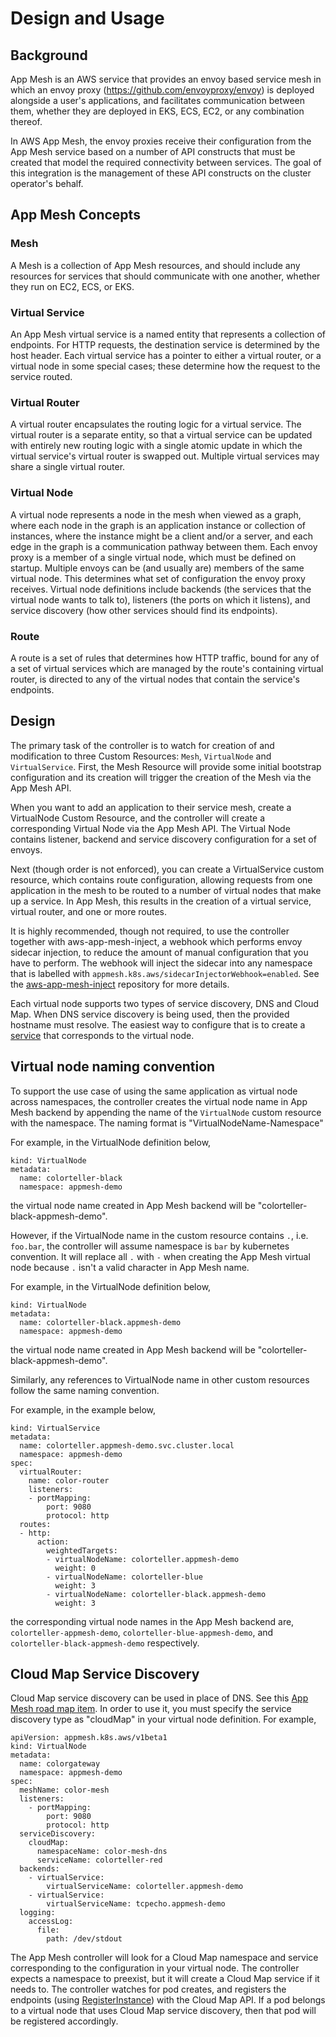 # Design and Usage

## Background

App Mesh is an AWS service that provides an envoy based service mesh in which an envoy proxy (https://github.com/envoyproxy/envoy) is deployed alongside a user's applications, and facilitates communication between them, whether they are deployed in EKS, ECS, EC2, or any combination thereof.

In AWS App Mesh, the envoy proxies receive their configuration from the App Mesh service based on a number of API constructs that must be created that model the required connectivity between services.  The goal of this integration is the management of these API constructs on the cluster operator's behalf.

## App Mesh Concepts

### Mesh

A Mesh is a collection of App Mesh resources, and should include any resources for services that should communicate with one another, whether they run on EC2, ECS, or EKS.

### Virtual Service

An App Mesh virtual service is a named entity that represents a collection of endpoints.  For HTTP requests, the destination service is determined by the host header.  Each virtual service has a pointer to either a virtual router, or a virtual node in some special cases; these determine how the request to the service routed.

### Virtual Router

A virtual router encapsulates the routing logic for a virtual service.  The virtual router is a separate entity, so that a virtual service can be updated with entirely new routing logic with a single atomic update in which the virtual service's virtual router is swapped out. Multiple virtual services may share a single virtual router.

### Virtual Node

A virtual node represents a node in the mesh when viewed as a graph, where each node in the graph is an application instance or collection of instances, where the instance might be a client and/or a server, and each edge in the graph is a communication pathway between them.  Each envoy proxy is a member of a single virtual node, which must be defined on startup.  Multiple envoys can be (and usually are) members of the same virtual node.  This determines what set of configuration the envoy proxy receives.  Virtual node definitions include backends (the services that the virtual node wants to talk to), listeners (the ports on which it listens), and service discovery (how other services should find its endpoints).

### Route

A route is a set of rules that determines how HTTP traffic, bound for any of a set of virtual services which are managed by the route's containing virtual router, is directed to any of the virtual nodes that contain the service's endpoints.

## Design

The primary task of the controller is to watch for creation of and modification to three Custom Resources: `Mesh`, `VirtualNode` and `VirtualService`. First, the Mesh Resource will provide some initial bootstrap configuration and its creation will trigger the creation of the Mesh via the App Mesh API.

When you want to add an application to their service mesh, create a VirtualNode Custom Resource, and the controller will create a corresponding Virtual Node via the App Mesh API.  The Virtual Node contains listener, backend and service discovery configuration for a set of envoys.

Next (though order is not enforced), you can create a VirtualService custom resource, which contains route configuration, allowing requests from one application in the mesh to be routed to a number of virtual nodes that make up a service.  In App Mesh, this results in the creation of a virtual service, virtual router, and one or more routes.

It is highly recommended, though not required, to use the controller together with aws-app-mesh-inject, a webhook which performs envoy sidecar injection, to reduce the amount of manual configuration that you have to perform. The webhook will inject the sidecar into any namespace that is labelled with `appmesh.k8s.aws/sidecarInjectorWebhook=enabled`. See the [aws-app-mesh-inject](https://github.com/aws/aws-app-mesh-inject) repository for more details.

Each virtual node supports two types of service discovery, DNS and Cloud Map. When DNS service discovery is being used, then the provided hostname must resolve. The easiest way to configure that is to create a [service](https://kubernetes.io/docs/concepts/services-networking/service/) that corresponds to the virtual node.

## Virtual node naming convention

To support the use case of using the same application as virtual node across namespaces, the controller creates the virtual node name in App Mesh backend by appending the name of the `VirtualNode` custom resource with the namespace. The naming format is "VirtualNodeName-Namespace"

For example, in the VirtualNode definition below,
```
kind: VirtualNode
metadata:
  name: colorteller-black
  namespace: appmesh-demo

```
the virtual node name created in App Mesh backend will be "colorteller-black-appmesh-demo".

However, if the VirtualNode name in the custom resource contains `.`, i.e. `foo.bar`, the controller will assume namespace is `bar` by kubernetes convention. It will replace all `.` with `-` when creating the App Mesh virtual node because `.` isn't a valid character in App Mesh name.

For example, in the VirtualNode definition below,
```
kind: VirtualNode
metadata:
  name: colorteller-black.appmesh-demo
  namespace: appmesh-demo
```
the virtual node name created in App Mesh backend will be "colorteller-black-appmesh-demo".

Similarly, any references to VirtualNode name in other custom resources follow the same naming convention.

For example, in the example below,

```
kind: VirtualService
metadata:
  name: colorteller.appmesh-demo.svc.cluster.local
  namespace: appmesh-demo
spec:
  virtualRouter:
    name: color-router
    listeners:
    - portMapping:
        port: 9080
        protocol: http
  routes:
  - http:
      action:
        weightedTargets:
        - virtualNodeName: colorteller.appmesh-demo
          weight: 0
        - virtualNodeName: colorteller-blue
          weight: 3
        - virtualNodeName: colorteller-black.appmesh-demo
          weight: 3
```
the corresponding virtual node names in the App Mesh backend are, `colorteller-appmesh-demo`, `colorteller-blue-appmesh-demo`, and `colorteller-black-appmesh-demo` respectively.

## Cloud Map Service Discovery

Cloud Map service discovery can be used in place of DNS. See this [App Mesh road map item](https://github.com/aws/aws-app-mesh-roadmap/issues/47).  In order to use it, you must specify the service discovery type as "cloudMap" in your virtual node definition.  For example,

```
apiVersion: appmesh.k8s.aws/v1beta1
kind: VirtualNode
metadata:
  name: colorgateway
  namespace: appmesh-demo
spec:
  meshName: color-mesh
  listeners:
    - portMapping:
        port: 9080
        protocol: http
  serviceDiscovery:
    cloudMap:
      namespaceName: color-mesh-dns
      serviceName: colorteller-red
  backends:
    - virtualService:
        virtualServiceName: colorteller.appmesh-demo
    - virtualService:
        virtualServiceName: tcpecho.appmesh-demo
  logging:
    accessLog:
      file:
        path: /dev/stdout
```

The App Mesh controller will look for a Cloud Map namespace and service corresponding to the configuration in your virtual node.  The controller expects a namespace to preexist, but it will create a Cloud Map service if it needs to.  The controller watches for pod creates, and registers the endpoints (using [RegisterInstance](https://docs.aws.amazon.com/cloud-map/latest/api/API_RegisterInstance.html)) with the Cloud Map API.  If a pod belongs to a virtual node that uses Cloud Map service discovery, then that pod will be registered accordingly.
